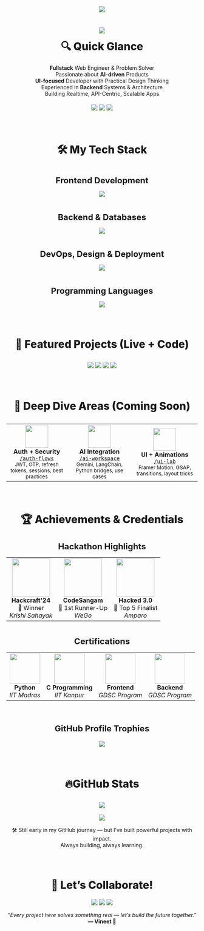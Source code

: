 <!-- 🧠 DYNAMIC GITHUB PROFILE README FOR KRISHNA-VINEET -->

<!-- ✨ Animated Typing Intro -->
<p align="center" style="line-height: 40px; margin-block: 40px">
  <img src="https://readme-typing-svg.herokuapp.com?font=Fira+Code&size=24&duration=3000&color=38BDF8&repeat=false&center=true&vCenter=true&multiline=true&width=800&height=100&lines=Hey%2C+I'm+Vineet+Kumar+Sahu%F0%9F%91%8B;Full-stack+Web+Engineer+%7C+AI+%7CBackend+%7C+Frontend+;I+build+useful+things+with+cool+tech!" />
</p>

<p align="center">
  <img src="https://capsule-render.vercel.app/api?type=waving&height=200&text=Welcome%20to%20My%20Dev%20Space&fontAlign=50&fontSize=65&fontColor=ffffff&descAlign=50&color=gradient" />
</p>

<!-- 🔍 Quick Glance -->
<div align="center" style="font-size: 28px; font-weight: 800; margin-bottom: 20px;">🔍 Quick Glance</div>

<div align="center">
  <b>Fullstack</b> Web Engineer & Problem Solver  
  <br/>Passionate about <b>AI-driven</b> Products  
  <br/><b>UI-focused</b> Developer with Practical Design Thinking  
  <br/>Experienced in <b>Backend</b> Systems & Architecture  
  <br/>Building Realtime, API-Centric, Scalable Apps
</div>

<p align="center" style="margin-top: 20px;">
  <a href="https://portfolio-krishnavineets-projects.vercel.app"><img src="https://img.shields.io/badge/Portfolio-View-dark?style=for-the-badge&logo=vercel" /></a>
  <a href="https://linkedin.com/in/vineet-kumar-sahu"><img src="https://img.shields.io/badge/LinkedIn-Connect-blue?style=for-the-badge&logo=linkedin" /></a>
  <a href="mailto:itsvineetsahu@gmail.com"><img src="https://img.shields.io/badge/Gmail-Email-red?style=for-the-badge&logo=gmail" /></a>
</p>

<!-- 🛠️ Tech Stack -->
<div align="center" style="font-size: 28px; font-weight: 800; margin-top: 80px; margin-bottom: 30px;">🛠️ My Tech Stack</div>

<div align="center" style="font-size: 22px; font-weight: 700; margin-top: 40px; margin-bottom: 15px;">Frontend Development</div>
<p align="center">
  <img src="https://skillicons.dev/icons?i=html,css,js,ts,react,nextjs,bootstrap,tailwind" />
</p>

<div align="center" style="font-size: 22px; font-weight: 700; margin-top: 40px; margin-bottom: 15px;">Backend & Databases</div>
<p align="center">
  <img src="https://skillicons.dev/icons?i=nodejs,express,mongodb,postgres,prisma,bun,firebase,appwrite" />
</p>

<div align="center" style="font-size: 22px; font-weight: 700; margin-top: 40px; margin-bottom: 15px;">DevOps, Design & Deployment</div>
<p align="center">
  <img src="https://skillicons.dev/icons?i=git,github,vscode,postman,vercel,vite,wordpress,figma" />
</p>

<div align="center" style="font-size: 22px; font-weight: 700; margin-top: 40px; margin-bottom: 15px;">Programming Languages</div>
<p align="center">
  <img src="https://skillicons.dev/icons?i=js,ts,py,c,cpp,java,r" />
</p>

<!-- 🌟 Featured Projects -->
<div align="center" style="font-size: 28px; font-weight: 800; margin-top: 80px; margin-bottom: 30px;">🌟 Featured Projects (Live + Code)</div>
<p align="center">
  <a href="https://github.com/Krishna-Vineet/WeGo"><img src="https://github-readme-stats.vercel.app/api/pin/?username=Krishna-Vineet&repo=WeGo&theme=radical" /></a>
  <a href="https://github.com/Krishna-Vineet/Amparo"><img src="https://github-readme-stats.vercel.app/api/pin/?username=Krishna-Vineet&repo=Amparo&theme=radical" /></a>
  <a href="https://github.com/Krishna-Vineet/Blogit"><img src="https://github-readme-stats.vercel.app/api/pin/?username=Krishna-Vineet&repo=Blogit&theme=radical" /></a>
  <a href="https://github.com/Krishna-Vineet/Krishi_Sahayak"><img src="https://github-readme-stats.vercel.app/api/pin/?username=Krishna-Vineet&repo=Krishi_Sahayak&theme=radical" /></a>
</p>

<!-- 🧠 Deep Dive Areas -->
<div align="center" style="font-size: 28px; font-weight: 800; margin-top: 80px; margin-bottom: 30px;">🧠 Deep Dive Areas (Coming Soon)</div>

<div align="center">
  <table>
    <tr>
      <td align="center" width="250">
        <img src="https://img.icons8.com/color/96/privacy.png" width="60" /><br/>
        <strong>Auth + Security</strong><br/>
        <a href="https://github.com/Krishna-Vineet/auth-flows"><code>/auth-flows</code></a><br/>
        <sub>JWT, OTP, refresh tokens, sessions, best practices</sub>
      </td>
      <td align="center" width="250">
        <img src="https://img.icons8.com/color/96/artificial-intelligence.png" width="60" /><br/>
        <strong>AI Integration</strong><br/>
        <a href="https://github.com/Krishna-Vineet/ai-workspace"><code>/ai-workspace</code></a><br/>
        <sub>Gemini, LangChain, Python bridges, use cases</sub>
      </td>
      <td align="center" width="250">
        <img src="https://img.icons8.com/color/96/animation.png" width="60" /><br/>
        <strong>UI + Animations</strong><br/>
        <a href="https://github.com/Krishna-Vineet/ui-lab"><code>/ui-lab</code></a><br/>
        <sub>Framer Motion, GSAP, transitions, layout tricks</sub>
      </td>
    </tr>
  </table>
</div>

<!-- 🏆 Achievements -->
<div align="center" style="font-size: 28px; font-weight: 800; margin-top: 80px; margin-bottom: 30px;">🏆 Achievements & Credentials</div>

<div align="center" style="font-size: 22px; font-weight: 700; margin-top: 20px; margin-bottom: 15px;">Hackathon Highlights</div>
<div align="center">
  <table>
    <tr>
      <td align="center">
        <img src="https://img.icons8.com/?size=100&id=bhf9SajoXWox&format=png" width="100" /><br/>
        <strong>Hackcraft'24</strong><br/>
        🥇 Winner<br/>
        <em>Krishi Sahayak</em>
      </td>
      <td align="center">
        <img src="https://img.icons8.com/color/96/project.png" width="100" /><br/>
        <strong>CodeSangam</strong><br/>
        🥈 1st Runner-Up<br/>
        <em>WeGo</em>
      </td>
      <td align="center">
        <img src="https://img.icons8.com/color/96/shield.png" width="100" /><br/>
        <strong>Hacked 3.0</strong><br/>
        🏅 Top 5 Finalist<br/>
        <em>Amparo</em>
      </td>
    </tr>
  </table>
</div>

<div align="center" style="font-size: 22px; font-weight: 700; margin-top: 40px; margin-bottom: 15px;">Certifications</div>
<div align="center">
  <table>
    <tr>
      <td align="center">
        <img src="https://img.icons8.com/color/96/python.png" width="80" /><br/>
        <strong>Python</strong><br/>
        <em>IIT Madras</em>
      </td>
      <td align="center">
        <img src="https://img.icons8.com/color/96/c-programming.png" width="80" /><br/>
        <strong>C Programming</strong><br/>
        <em>IIT Kanpur</em>
      </td>
      <td align="center">
        <img src="https://img.icons8.com/?size=100&id=1sMNUHUoy8pP&format=png" width="80" /><br/>
        <strong>Frontend</strong><br/>
        <em>GDSC Program</em>
      </td>
      <td align="center">
        <img src="https://img.icons8.com/?size=100&id=pN6OEEOQEsTo&format=png" width="80" /><br/>
        <strong>Backend</strong><br/>
        <em>GDSC Program</em>
      </td>
    </tr>
  </table>
</div>

<!-- 🧱 GitHub Trophies -->
<div align="center" style="font-size: 22px; font-weight: 700; margin-top: 60px; margin-bottom: 20px;">GitHub Profile Trophies</div>
<div align="center">
  <img src="https://github-profile-trophy.vercel.app/?username=Krishna-Vineet&theme=onedark&no-bg=true&column=3&margin-w=15&title=Followers,Commit,Repositories" />
</div>

<!-- 📊 GitHub Stats -->
<div align="center" style="font-size: 28px; font-weight: 800; margin-top: 80px; margin-bottom: 30px;">🔥GitHub Stats</div>
<div align="center">
  <img src="https://github-readme-streak-stats.herokuapp.com/?user=Krishna-Vineet&theme=highcontrast&date_format=j%20M%5B%20Y%5D" />
  <br/><br/>
  <img src="https://github-readme-stats.vercel.app/api/top-langs/?username=Krishna-Vineet&layout=compact&theme=highcontrast" />
</div>
<p align="center" style="margin-top: 15px;">
  🛠️ Still early in my GitHub journey — but I’ve built powerful projects with impact.<br>
  Always building, always learning.
</p>

<!-- 🤝 Collaboration -->
<div align="center" style="font-size: 28px; font-weight: 800; margin-top: 80px; margin-bottom: 20px;">🤝 Let’s Collaborate!</div>
<p align="center">
  <a href="https://portfolio-krishnavineets-projects.vercel.app"><img src="https://img.shields.io/badge/Portfolio-View-dark?style=for-the-badge&logo=vercel" /></a>
  <a href="https://linkedin.com/in/vineet-kumar-sahu"><img src="https://img.shields.io/badge/LinkedIn-Connect-blue?style=for-the-badge&logo=linkedin-white&logoColor=fff" /></a>
  <a href="mailto:itsvineetsahu@gmail.com"><img src="https://img.shields.io/badge/Gmail-Email-red?style=for-the-badge&logo=gmail" /></a>
</p>

<p align="center" style="margin-top: 10px;">
  <i>“Every project here solves something real — let’s build the future together.”</i><br/>
  <strong>— Vineet 🚀</strong>
</p>
